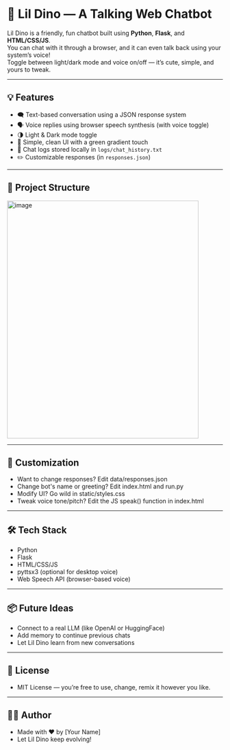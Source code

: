 # 🦖 Lil Dino — A Talking Web Chatbot

Lil Dino is a friendly, fun chatbot built using **Python**, **Flask**, and **HTML/CSS/JS**.  
You can chat with it through a browser, and it can even talk back using your system’s voice!  
Toggle between light/dark mode and voice on/off — it’s cute, simple, and yours to tweak.

---

## 💡 Features

- 🗨️ Text-based conversation using a JSON response system
- 🗣️ Voice replies using browser speech synthesis (with voice toggle)
- 🌗 Light & Dark mode toggle
- 🎨 Simple, clean UI with a green gradient touch
- 📝 Chat logs stored locally in `logs/chat_history.txt`
- ✏️ Customizable responses (in `responses.json`)

---

## 📂 Project Structure

<img width="447" height="554" alt="image" src="https://github.com/user-attachments/assets/5472d442-aca8-4d53-84b4-a746d146a13a" />

---

## 🧠 Customization
- Want to change responses? Edit data/responses.json
- Change bot's name or greeting? Edit index.html and run.py
- Modify UI? Go wild in static/styles.css
- Tweak voice tone/pitch? Edit the JS speak() function in index.html

---

## 🛠 Tech Stack
- Python
- Flask
- HTML/CSS/JS
- pyttsx3 (optional for desktop voice)
- Web Speech API (browser-based voice)

---

## 📦 Future Ideas
- Connect to a real LLM (like OpenAI or HuggingFace)
- Add memory to continue previous chats
- Let Lil Dino learn from new conversations
---

## 📜 License
- MIT License — you’re free to use, change, remix it however you like.

---

## 👩‍💻 Author
- Made with ❤️ by [Your Name]
- Let Lil Dino keep evolving!
